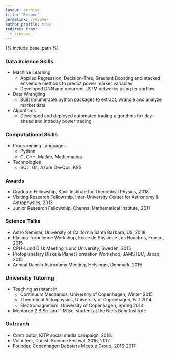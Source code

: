 ```yaml
---
layout: archive
title: "Resume"
permalink: /resume/
author_profile: true
redirect_from:
  - /resume
---
```


{% include base_path %}

### Data Science Skills
* Machine Learning 
  * Applied Regression, Decision-Tree, Gradient Boosting and stacked ensemble methods to predict power market variables
  * Developed DNN and recurrent LSTM networks using tensorflow
* Data Wrangling
  * Built innumerable python packages to extract, wrangle and analyze market data
* Algorithms
  * Developed and deployed automated trading algorithms for day-ahead and intraday power trading
  
### Computational Skills
* Programming Languages
  * Python
  * C, C++, Matlab, Mathematica
* Technologies
  * SQL, Git, Azure DevOps, K8S

### Awards
* Graduate Fellowship, Kavli Institute for Theoretical Physics, 2018
* Visiting Research Fellowship, Inter-University Center for Astronomy & Astrophysics, 2013
* Junior Research Fellowship, Chennai Mathematical Institute, 2011
 
### Science Talks
* Astro Seminar, University of California Santa Barbara, US, 2018 
* Plasma Turbulence Workshop, Ecole de Physique Les Houches, France, 2015 
* CPH-Lund Disk Meeting, Lund University, Sweden, 2015 
* Protoplanetary Disks & Planet Formation Workshop, JAMSTEC, Japan, 2015 
* Annual Danish Astronomy Meeting, Helsingør, Denmark, 2015
 
### University Tutoring
* Teaching assistant in
  * Continuum Mechanics, University of Copenhagen, Winter 2015
  * Theoretical Astrophysics, University of Copenhagen, Fall 2014
  * Electromagnetism, University of Copenhagen, Spring 2014
* Mentored 2 B.Sc. and 1 M.Sc. student at the Niels Bohr Institute

### Outreach
* Contributor, KITP social media campaign, 2018.
* Volunteer, Danish Science Festival, 2016, 2017.
* Founder, Copenhagen Debaters Meetup Group, 2016-2017
